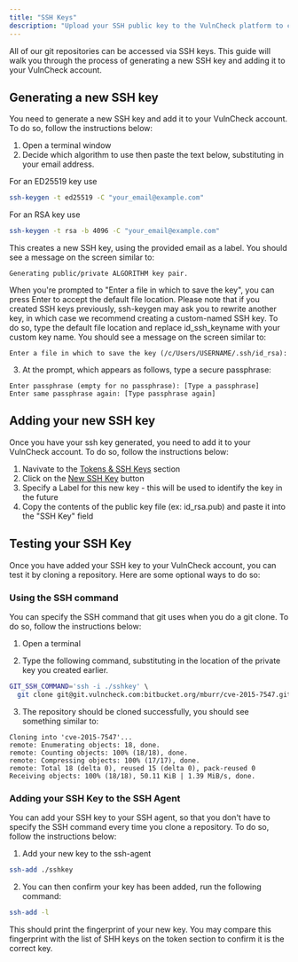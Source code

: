 ```yaml
---
title: "SSH Keys"
description: "Upload your SSH public key to the VulnCheck platform to clone git repositories from git.vulncheck.com."
---
```


All of our git repositories can be accessed via SSH keys. This guide will walk you through the process of generating a new SSH key and adding it to your VulnCheck account.

## Generating a new SSH key

You need to generate a new SSH key and add it to your VulnCheck account. To do so, follow the instructions below:

1. Open a terminal window
2. Decide which algorithm to use then paste the text below, substituting in your email address.

For an ED25519 key use
```sh
ssh-keygen -t ed25519 -C "your_email@example.com"
```

For an RSA key use
```sh
ssh-keygen -t rsa -b 4096 -C "your_email@example.com"
```

This creates a new SSH key, using the provided email as a label. You should see a message on the screen similar to:
```
Generating public/private ALGORITHM key pair.
```

When you're prompted to "Enter a file in which to save the key", you can press Enter to accept the default file location. Please note that if you created SSH keys previously, ssh-keygen may ask you to rewrite another key, in which case we recommend creating a custom-named SSH key. To do so, type the default file location and replace id_ssh_keyname with your custom key name. You should see a message on the screen similar to:
```
Enter a file in which to save the key (/c/Users/USERNAME/.ssh/id_rsa):
```

3. At the prompt, which appears as follows, type a secure passphrase:
```
Enter passphrase (empty for no passphrase): [Type a passphrase]
Enter same passphrase again: [Type passphrase again]
```

## Adding your new SSH key

Once you have your ssh key generated, you need to add it to your VulnCheck account. To do so, follow the instructions below:

1. Navivate to the [Tokens & SSH Keys](https://vulncheck.com/token) section 
2. Click on the [New SSH Key](https://vulncheck.com/token/newkey) button
3. Specify a Label for this new key - this will be used to identify the key in the future
4. Copy the contents of the public key file (ex: id_rsa.pub) and paste it into the "SSH Key" field

## Testing your SSH Key

Once you have added your SSH key to your VulnCheck account, you can test it by cloning a repository. Here are some optional ways to do so:

### Using the SSH command

You can specify the SSH command that git uses when you do a git clone. To do so, follow the instructions below:

1. Open a terminal

2. Type the following command, substituting in the location of the private key you created earlier.

```sh
GIT_SSH_COMMAND='ssh -i ./sshkey' \ 
  git clone git@git.vulncheck.com:bitbucket.org/mburr/cve-2015-7547.git
```

3. The repository should be cloned successfully, you should see something similar to:

```
Cloning into 'cve-2015-7547'...
remote: Enumerating objects: 18, done.
remote: Counting objects: 100% (18/18), done.
remote: Compressing objects: 100% (17/17), done.
remote: Total 18 (delta 0), reused 15 (delta 0), pack-reused 0
Receiving objects: 100% (18/18), 50.11 KiB | 1.39 MiB/s, done.
```

### Adding your SSH Key to the SSH Agent

You can add your SSH key to your SSH agent, so that you don't have to specify the SSH command every time you clone a repository. To do so, follow the instructions below:

1. Add your new key to the ssh-agent

```sh
ssh-add ./sshkey
```

2. You can then confirm your key has been added, run the following command:

```sh
ssh-add -l
```

This should print the fingerprint of your new key.  You may compare this fingerprint with the list of SHH keys on the token section to confirm it is the correct key.
